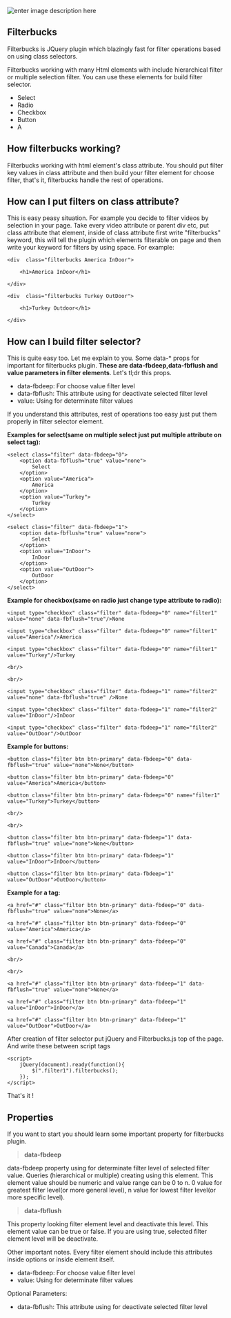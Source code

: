 ![enter image description here](https://i.ibb.co/hc5cX6w/filterbucks-logo-fw.png"FileterbucksLogo")

##  **Filterbucks**

Filterbucks is JQuery plugin which blazingly fast for filter operations based on using class selectors.

Filterbucks working with many Html elements with include hierarchical filter or multiple selection filter. You can use these elements for build filter selector.
 - Select 
 - Radio 
 - Checkbox 
 - Button
 -  A

## **How filterbucks working?**

Filterbucks working with html element's class attribute. You should put filter key values in class attribute and then build your filter element for choose filter, that's it, filterbucks handle the rest of operations.

## **How can I put filters on class attribute?**

This is easy peasy situation. For example you decide to filter videos by selection in your page. Take every video attribute or parent div etc, put class attribute that element, inside of class attribute first write "filterbucks" keyword, this will tell the plugin which elements filterable on page and then write your keyword for filters by using space.
For example:

    <div  class="filterbucks America InDoor">
    
	    <h1>America InDoor</h1>
    
    </div>

    <div  class="filterbucks Turkey OutDoor">
    
	    <h1>Turkey Outdoor</h1>
    
    </div>
    

## **How can I build filter selector?**

This is quite easy too. Let me explain to you.  Some data-* props for important for filterbucks plugin. **These are data-fbdeep,data-fbflush and value parameters in filter elements**. Let's tl;dr this props.

- data-fbdeep: For choose value filter level
- data-fbflush: This attribute using for deactivate selected filter level
- value: Using for determinate filter values

If you understand this attributes, rest of operations too easy just put them properly in filter selector element.

**Examples for select(same on multiple select just put multiple attribute on select tag):**

    <select class="filter" data-fbdeep="0">
	    <option data-fbflush="true" value="none">
		    Select
	    </option>
	    <option value="America">
		    America
	    </option>
	    <option value="Turkey">
		    Turkey
	    </option>
    </select>
    
    <select class="filter" data-fbdeep="1">
	    <option data-fbflush="true" value="none">
		    Select
	    </option>
	    <option value="InDoor">
		    InDoor
	    </option>
	    <option value="OutDoor">
		    OutDoor
	    </option>
    </select>


**Example for checkbox(same on radio just change type attribute to radio):**

    <input type="checkbox" class="filter" data-fbdeep="0" name="filter1" value="none" data-fbflush="true"/>None
    
    <input type="checkbox" class="filter" data-fbdeep="0" name="filter1" value="America"/>America
    
    <input type="checkbox" class="filter" data-fbdeep="0" name="filter1" value="Turkey"/>Turkey
    
    <br/>
    
    <br/>
    
    <input type="checkbox" class="filter" data-fbdeep="1" name="filter2" value="none" data-fbflush="true" />None
    
    <input type="checkbox" class="filter" data-fbdeep="1" name="filter2" value="InDoor"/>InDoor
    
    <input type="checkbox" class="filter" data-fbdeep="1" name="filter2" value="OutDoor"/>OutDoor

**Example for buttons:**

    <button class="filter btn btn-primary" data-fbdeep="0" data-fbflush="true" value="none">None</button>
    
    <button class="filter btn btn-primary" data-fbdeep="0" value="America">America</button>
    
    <button class="filter btn btn-primary" data-fbdeep="0" name="filter1" value="Turkey">Turkey</button>
    
    <br/>
    
    <br/>
    
    <button class="filter btn btn-primary" data-fbdeep="1" data-fbflush="true" value="none">None</button>
    
    <button class="filter btn btn-primary" data-fbdeep="1" value="InDoor">InDoor</button>
    
    <button class="filter btn btn-primary" data-fbdeep="1" value="OutDoor">OutDoor</button>


**Example for a tag:**

    <a href="#" class="filter btn btn-primary" data-fbdeep="0" data-fbflush="true" value="none">None</a>
    
    <a href="#" class="filter btn btn-primary" data-fbdeep="0" value="America">America</a>
    
    <a href="#" class="filter btn btn-primary" data-fbdeep="0" value="Canada">Canada</a>
    
    <br/>
    
    <br/>
    
    <a href="#" class="filter btn btn-primary" data-fbdeep="1" data-fbflush="true" value="none">None</a>
    
    <a href="#" class="filter btn btn-primary" data-fbdeep="1" value="InDoor">InDoor</a>
    
    <a href="#" class="filter btn btn-primary" data-fbdeep="1" value="OutDoor">OutDoor</a>

After creation of filter selector put jQuery and Filterbucks.js top of the page. 
And write these between script tags

    <script>
	    jQuery(document).ready(function(){
		    $(".filter1").filterbucks();
	    });
    </script>
That's it ! 

## **Properties**

If you want to start you should learn some important property for filterbucks plugin.

> **data-fbdeep**

data-fbdeep property using for determinate filter level of selected filter value. Queries (hierarchical or multiple) creating using this element.
This element value should be numeric and value range can be 0 to n.
0 value for greatest filter level(or more general level), n value for lowest filter level(or more specific level).

> **data-fbflush**

This property looking filter element level and deactivate this level. This element value can be true or false. If you are using true, selected filter element level will be deactivate.

Other important notes.
Every filter element should include this attributes inside options or inside element itself. 

 - data-fbdeep: For choose value filter level
 - value: Using for determinate filter values

Optional Parameters:
 - data-fbflush: This attribute using for deactivate selected filter level





